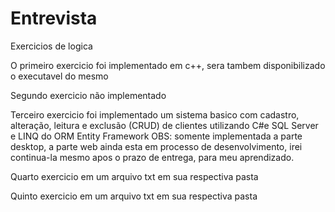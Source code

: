 # Entrevista
Exercicios de logica

O primeiro exercicio foi implementado em c++, sera tambem disponibilizado o executavel do mesmo

Segundo exercicio não implementado

Terceiro exercicio foi implementado um sistema basico com cadastro, alteração, leitura e exclusão (CRUD) de clientes utilizando C#e SQL Server e LINQ do ORM Entity Framework
OBS: somente implementada a parte desktop, a parte web ainda esta em processo de desenvolvimento, irei continua-la mesmo apos
o prazo de entrega, para meu aprendizado.

Quarto exercicio em um arquivo txt em sua respectiva pasta

Quinto exercicio em um arquivo txt em sua respectiva pasta
